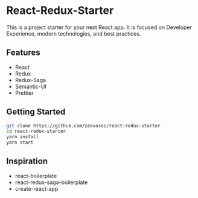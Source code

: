 # React-Redux-Starter

This is a project starter for your next React app. It is focused on Developer Experience, modern technologies, and best practices.

## Features

- React
- Redux
- Redux-Saga
- Semantic-UI
- Prettier

## Getting Started

```sh
git clone https://github.com/zeevosec/react-redux-starter
cd react-redux-starter
yarn install
yarn start
```

## Inspiration

- react-boilerplate
- react-redux-saga-boilerplate
- create-react-app
